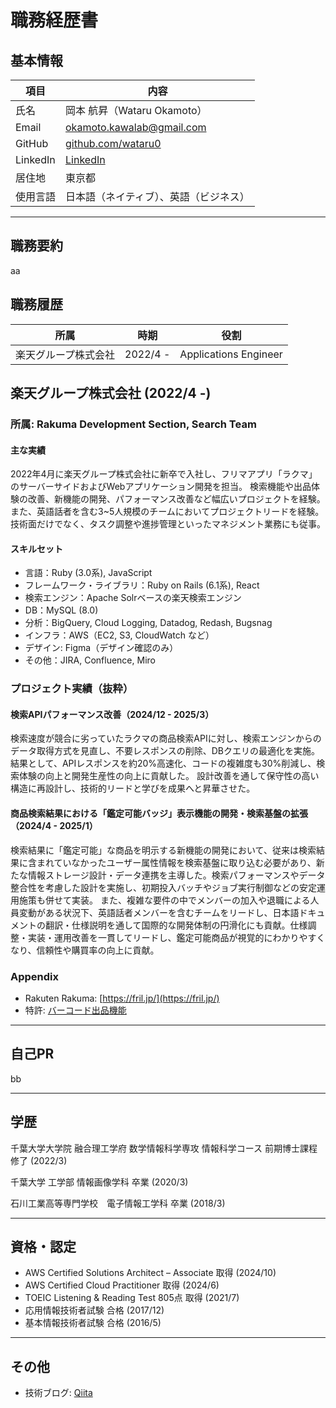 # 職務経歴書

## 基本情報

| 項目         | 内容                            |
|--------------|---------------------------------|
| 氏名         | 岡本 航昇（Wataru Okamoto）       |
| Email        | [okamoto.kawalab@gmail.com](okamoto.kawalab@gmail.com)         |
| GitHub       | [github.com/wataru0](https://github.com/wataru0) |
| LinkedIn     | [LinkedIn](https://www.linkedin.com/in/%E8%88%AA%E6%98%87-%E5%B2%A1%E6%9C%AC-a39a231b9/) |
| 居住地       | 東京都                          |
| 使用言語     | 日本語（ネイティブ）、英語（ビジネス） |

---

## 職務要約

aa

## 職務履歴

| 所属        | 時期              | 役割                        |
| ---------- | ----------------- | ----------------------------- |
| 楽天グループ株式会社 | 2022/4 -    | Applications Engineer |

## 楽天グループ株式会社 (2022/4 -)

### 所属: Rakuma Development Section, Search Team

#### 主な実績

2022年4月に楽天グループ株式会社に新卒で入社し、フリマアプリ「ラクマ」のサーバーサイドおよびWebアプリケーション開発を担当。
検索機能や出品体験の改善、新機能の開発、パフォーマンス改善など幅広いプロジェクトを経験。
また、英語話者を含む3~5人規模のチームにおいてプロジェクトリードを経験。
技術面だけでなく、タスク調整や進捗管理といったマネジメント業務にも従事。

#### スキルセット

- 言語：Ruby (3.0系), JavaScript
- フレームワーク・ライブラリ：Ruby on Rails (6.1系), React
- 検索エンジン：Apache Solrベースの楽天検索エンジン
- DB：MySQL (8.0)
- 分析：BigQuery, Cloud Logging, Datadog, Redash, Bugsnag
- インフラ：AWS（EC2, S3, CloudWatch など）
- デザイン: Figma（デザイン確認のみ）
- その他：JIRA, Confluence, Miro

### プロジェクト実績（抜粋）

#### 検索APIパフォーマンス改善（2024/12 - 2025/3）

検索速度が競合に劣っていたラクマの商品検索APIに対し、検索エンジンからのデータ取得方式を見直し、不要レスポンスの削除、DBクエリの最適化を実施。
結果として、APIレスポンスを約20%高速化、コードの複雑度も30%削減し、検索体験の向上と開発生産性の向上に貢献した。
設計改善を通して保守性の高い構造に再設計し、技術的リードと学びを成果へと昇華させた。

#### 商品検索結果における「鑑定可能バッジ」表示機能の開発・検索基盤の拡張（2024/4 - 2025/1）

検索結果に「鑑定可能」な商品を明示する新機能の開発において、従来は検索結果に含まれていなかったユーザー属性情報を検索基盤に取り込む必要があり、新たな情報ストレージ設計・データ連携を主導した。検索パフォーマンスやデータ整合性を考慮した設計を実施し、初期投入バッチやジョブ実行制御などの安定運用施策も併せて実装。
また、複雑な要件の中でメンバーの加入や退職による人員変動がある状況下、英語話者メンバーを含むチームをリードし、日本語ドキュメントの翻訳・仕様説明を通して国際的な開発体制の円滑化にも貢献。仕様調整・実装・運用改善を一貫してリードし、鑑定可能商品が視覚的にわかりやすくなり、信頼性や購買率の向上に貢献。

### Appendix

- Rakuten Rakuma: [https://fril.jp/](https://fril.jp/)
- 特許: [バーコード出品機能](https://worldwide.espacenet.com/patent/search/family/093793866/publication/JP7598993B1?q=pn%3DJP7598993B1)

---

## 自己PR

bb

---

## 学歴

千葉大学大学院 融合理工学府 数学情報科学専攻 情報科学コース 前期博士課程 修了 (2022/3)

千葉大学 工学部 情報画像学科 卒業 (2020/3)

石川工業高等専門学校　電子情報工学科 卒業 (2018/3)

---

## 資格・認定

- AWS Certified Solutions Architect – Associate 取得 (2024/10)
- AWS Certified Cloud Practitioner 取得 (2024/6)
- TOEIC Listening & Reading Test 805点 取得 (2021/7)
- 応用情報技術者試験 合格 (2017/12)
- 基本情報技術者試験 合格 (2016/5)

---

## その他

- 技術ブログ: [Qiita](https://qiita.com/okamoto441)
